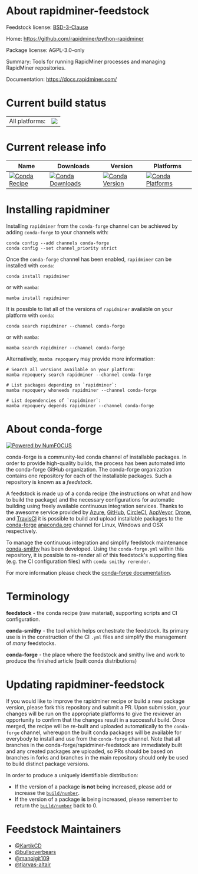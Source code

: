 About rapidminer-feedstock
==========================

Feedstock license: [BSD-3-Clause](https://github.com/conda-forge/rapidminer-feedstock/blob/main/LICENSE.txt)

Home: https://github.com/rapidminer/python-rapidminer

Package license: AGPL-3.0-only

Summary: Tools for running RapidMiner processes and managing RapidMiner repositories.

Documentation: https://docs.rapidminer.com/

Current build status
====================


<table><tr><td>All platforms:</td>
    <td>
      <a href="https://dev.azure.com/conda-forge/feedstock-builds/_build/latest?definitionId=23117&branchName=main">
        <img src="https://dev.azure.com/conda-forge/feedstock-builds/_apis/build/status/rapidminer-feedstock?branchName=main">
      </a>
    </td>
  </tr>
</table>

Current release info
====================

| Name | Downloads | Version | Platforms |
| --- | --- | --- | --- |
| [![Conda Recipe](https://img.shields.io/badge/recipe-rapidminer-green.svg)](https://anaconda.org/conda-forge/rapidminer) | [![Conda Downloads](https://img.shields.io/conda/dn/conda-forge/rapidminer.svg)](https://anaconda.org/conda-forge/rapidminer) | [![Conda Version](https://img.shields.io/conda/vn/conda-forge/rapidminer.svg)](https://anaconda.org/conda-forge/rapidminer) | [![Conda Platforms](https://img.shields.io/conda/pn/conda-forge/rapidminer.svg)](https://anaconda.org/conda-forge/rapidminer) |

Installing rapidminer
=====================

Installing `rapidminer` from the `conda-forge` channel can be achieved by adding `conda-forge` to your channels with:

```
conda config --add channels conda-forge
conda config --set channel_priority strict
```

Once the `conda-forge` channel has been enabled, `rapidminer` can be installed with `conda`:

```
conda install rapidminer
```

or with `mamba`:

```
mamba install rapidminer
```

It is possible to list all of the versions of `rapidminer` available on your platform with `conda`:

```
conda search rapidminer --channel conda-forge
```

or with `mamba`:

```
mamba search rapidminer --channel conda-forge
```

Alternatively, `mamba repoquery` may provide more information:

```
# Search all versions available on your platform:
mamba repoquery search rapidminer --channel conda-forge

# List packages depending on `rapidminer`:
mamba repoquery whoneeds rapidminer --channel conda-forge

# List dependencies of `rapidminer`:
mamba repoquery depends rapidminer --channel conda-forge
```


About conda-forge
=================

[![Powered by
NumFOCUS](https://img.shields.io/badge/powered%20by-NumFOCUS-orange.svg?style=flat&colorA=E1523D&colorB=007D8A)](https://numfocus.org)

conda-forge is a community-led conda channel of installable packages.
In order to provide high-quality builds, the process has been automated into the
conda-forge GitHub organization. The conda-forge organization contains one repository
for each of the installable packages. Such a repository is known as a *feedstock*.

A feedstock is made up of a conda recipe (the instructions on what and how to build
the package) and the necessary configurations for automatic building using freely
available continuous integration services. Thanks to the awesome service provided by
[Azure](https://azure.microsoft.com/en-us/services/devops/), [GitHub](https://github.com/),
[CircleCI](https://circleci.com/), [AppVeyor](https://www.appveyor.com/),
[Drone](https://cloud.drone.io/welcome), and [TravisCI](https://travis-ci.com/)
it is possible to build and upload installable packages to the
[conda-forge](https://anaconda.org/conda-forge) [anaconda.org](https://anaconda.org/)
channel for Linux, Windows and OSX respectively.

To manage the continuous integration and simplify feedstock maintenance
[conda-smithy](https://github.com/conda-forge/conda-smithy) has been developed.
Using the ``conda-forge.yml`` within this repository, it is possible to re-render all of
this feedstock's supporting files (e.g. the CI configuration files) with ``conda smithy rerender``.

For more information please check the [conda-forge documentation](https://conda-forge.org/docs/).

Terminology
===========

**feedstock** - the conda recipe (raw material), supporting scripts and CI configuration.

**conda-smithy** - the tool which helps orchestrate the feedstock.
                   Its primary use is in the construction of the CI ``.yml`` files
                   and simplify the management of *many* feedstocks.

**conda-forge** - the place where the feedstock and smithy live and work to
                  produce the finished article (built conda distributions)


Updating rapidminer-feedstock
=============================

If you would like to improve the rapidminer recipe or build a new
package version, please fork this repository and submit a PR. Upon submission,
your changes will be run on the appropriate platforms to give the reviewer an
opportunity to confirm that the changes result in a successful build. Once
merged, the recipe will be re-built and uploaded automatically to the
`conda-forge` channel, whereupon the built conda packages will be available for
everybody to install and use from the `conda-forge` channel.
Note that all branches in the conda-forge/rapidminer-feedstock are
immediately built and any created packages are uploaded, so PRs should be based
on branches in forks and branches in the main repository should only be used to
build distinct package versions.

In order to produce a uniquely identifiable distribution:
 * If the version of a package **is not** being increased, please add or increase
   the [``build/number``](https://docs.conda.io/projects/conda-build/en/latest/resources/define-metadata.html#build-number-and-string).
 * If the version of a package **is** being increased, please remember to return
   the [``build/number``](https://docs.conda.io/projects/conda-build/en/latest/resources/define-metadata.html#build-number-and-string)
   back to 0.

Feedstock Maintainers
=====================

* [@KartikCD](https://github.com/KartikCD/)
* [@bullsoverbears](https://github.com/bullsoverbears/)
* [@manojgit109](https://github.com/manojgit109/)
* [@tjarvas-altair](https://github.com/tjarvas-altair/)

